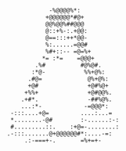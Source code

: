                                                    
                                                   
                     -%@@@@%*:                     
                    +@@@@@@*#@+                    
                    @@%@@%##@@@                    
                    @::+%-:.+@@:                   
                    @==:::++*@@-                   
                    %:......=@@#                   
                    %#+::-- =@=%+                  
                   *= :*=    =@@@+                 
                 .%#          #@%@#.               
                :*@-           %%+@%:              
               .#@=             @%+@%:             
               +@#              +@#%@+             
              +%%+              +@#@@%.            
             .+#*.              -##%@%.            
             ...:*-            -=@@@*:             
          -:::....+@=         ....:...=            
          *........-@#        :-......:-:          
          #.........::.    :+@=-........:          
         .-:::.......@+@@@@@@#*:....-=:            
              .:-===+-.       =%+=+-               
                                                   
                                                   
